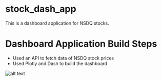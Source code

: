 # stock_dash_app
This is a dashboard application for NSDQ stocks.

# Dashboard Application Build Steps
* Used an API to fetch data of NSDQ stock prices
* Used Plotly and Dash to build the dashboard

![alt text](https://github.com/mindwanders1993/stock_dash_app/assets/img.png?raw=true)
